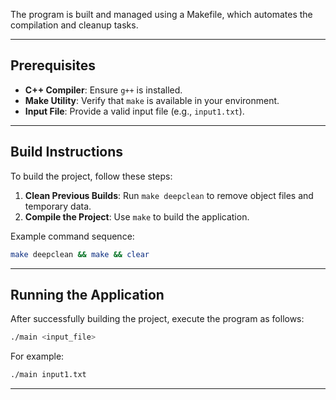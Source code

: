 The program is built and managed using a Makefile, which automates the compilation and cleanup tasks.

---

## Prerequisites

- **C++ Compiler**: Ensure `g++` is installed.
- **Make Utility**: Verify that `make` is available in your environment.
- **Input File**: Provide a valid input file (e.g., `input1.txt`).

---

## Build Instructions

To build the project, follow these steps:

1. **Clean Previous Builds**: Run `make deepclean` to remove object files and temporary data.
2. **Compile the Project**: Use `make` to build the application.

Example command sequence:
```bash
make deepclean && make && clear
```

---

## Running the Application

After successfully building the project, execute the program as follows:

```bash
./main <input_file>
```

For example:
```bash
./main input1.txt
```

---
